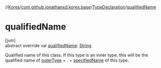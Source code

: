 //[Kores](../../../index.md)/[com.github.jonathanxd.kores.base](../index.md)/[TypeDeclaration](index.md)/[qualifiedName](qualified-name.md)

# qualifiedName

[jvm]\
abstract override val [qualifiedName](qualified-name.md): [String](https://kotlinlang.org/api/latest/jvm/stdlib/kotlin/-string/index.html)

Qualified name of this class. If this type is an inner type, this will be the qualified name of [outerType](outer-type.md) + . + [specifiedName](specified-name.md) of this type.
